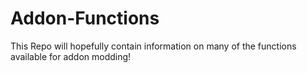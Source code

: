 # Addon-Functions
This Repo will hopefully contain information on many of the functions available for addon modding!

